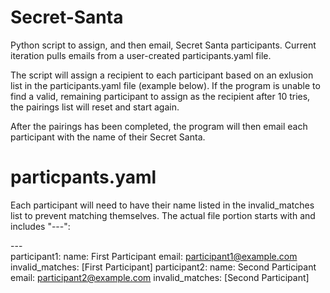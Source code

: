 # Secret-Santa

Python script to assign, and then email, Secret Santa participants. Current iteration pulls emails from a user-created participants.yaml file. 

The script will assign a recipient to each participant based on an exlusion list in the participants.yaml file (example below). If the program is unable to find a valid, remaining participant to assign as the recipient after 10 tries, the pairings list will reset and start again. 

After the pairings has been completed, the program will then email each participant with the name of their Secret Santa.

# particpants.yaml 
Each participant will need to have their name listed in the invalid_matches list to prevent matching themselves. The actual file portion starts with and includes "---":

\---   
participant1:
  name: First Participant
  email: participant1@example.com
  invalid_matches: [First Participant]
participant2:
  name: Second Participant
  email: participant2@example.com
  invalid_matches: [Second Participant]
